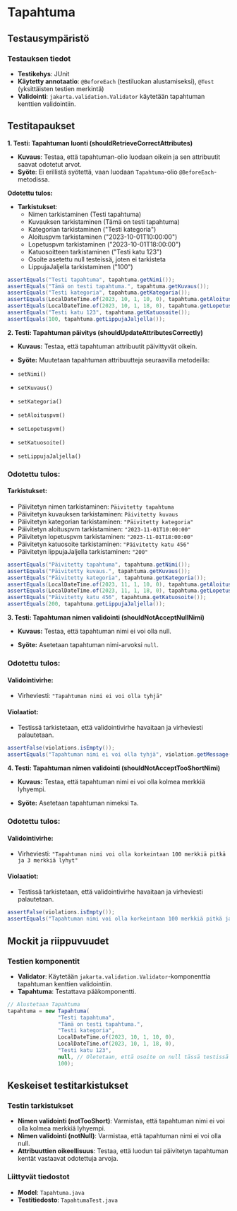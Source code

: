 # Tapahtuma

## Testausympäristö

### Testauksen tiedot

- **Testikehys**: JUnit
- **Käytetty annotaatio**: `@BeforeEach` (testiluokan alustamiseksi), `@Test` (yksittäisten testien merkintä)
- **Validointi**: `jakarta.validation.Validator` käytetään tapahtuman kenttien validointiin.
  
## Testitapaukset

**1. Testi: Tapahtuman luonti (shouldRetrieveCorrectAttributes)**

- **Kuvaus**: Testaa, että tapahtuman-olio luodaan oikein ja sen attribuutit saavat odotetut arvot.
- **Syöte**: Ei erillistä syötettä, vaan luodaan `Tapahtuma`-olio `@BeforeEach`-metodissa.
  
**Odotettu tulos:**
- **Tarkistukset**: 
  - Nimen tarkistaminen (Testi tapahtuma)
  - Kuvauksen tarkistaminen (Tämä on testi tapahtuma)
  - Kategorian tarkistaminen ("Testi kategoria")
  - Aloituspvm tarkistaminen ("2023-10-01T10:00:00")
  - Lopetuspvm tarkistaminen ("2023-10-01T18:00:00")
  - Katuosoitteen tarkistaminen ("Testi katu 123")
  - Osoite asetettu null testeissä, joten ei tarkisteta
  - LippujaJaljella tarkistaminen ("100")

```java
assertEquals("Testi tapahtuma", tapahtuma.getNimi());
assertEquals("Tämä on testi tapahtuma.", tapahtuma.getKuvaus());
assertEquals("Testi kategoria", tapahtuma.getKategoria());
assertEquals(LocalDateTime.of(2023, 10, 1, 10, 0), tapahtuma.getAloituspvm());
assertEquals(LocalDateTime.of(2023, 10, 1, 18, 0), tapahtuma.getLopetuspvm());
assertEquals("Testi katu 123", tapahtuma.getKatuosoite());
assertEquals(100, tapahtuma.getLippujaJaljella());
```

**2. Testi: Tapahtuman päivitys (shouldUpdateAttributesCorrectly)**

- **Kuvaus:**
Testaa, että tapahtuman attribuutit päivittyvät oikein.

- **Syöte:**
Muutetaan tapahtuman attribuutteja seuraavilla metodeilla:
- `setNimi()`
- `setKuvaus()`
- `setKategoria()`
- `setAloituspvm()`
- `setLopetuspvm()`
- `setKatuosoite()`
- `setLippujaJaljella()`

### Odotettu tulos:

#### Tarkistukset:
- Päivitetyn nimen tarkistaminen: `Päivitetty tapahtuma`
- Päivitetyn kuvauksen tarkistaminen: `Päivitetty kuvaus`
- Päivitetyn kategorian tarkistaminen: `"Päivitetty kategoria"`
- Päivitetyn aloituspvm tarkistaminen: `"2023-11-01T10:00:00"`
- Päivitetyn lopetuspvm tarkistaminen: `"2023-11-01T18:00:00"`
- Päivitetyn katuosoite tarkistaminen: `"Päivitetty katu 456"`
- Päivitetyn lippujaJaljella tarkistaminen: `"200"`

```java
assertEquals("Päivitetty tapahtuma", tapahtuma.getNimi());
assertEquals("Päivitetty kuvaus.", tapahtuma.getKuvaus());
assertEquals("Päivitetty kategoria", tapahtuma.getKategoria());
assertEquals(LocalDateTime.of(2023, 11, 1, 10, 0), tapahtuma.getAloituspvm());
assertEquals(LocalDateTime.of(2023, 11, 1, 18, 0), tapahtuma.getLopetuspvm());
assertEquals("Päivitetty katu 456", tapahtuma.getKatuosoite());
assertEquals(200, tapahtuma.getLippujaJaljella());
```

**3. Testi: Tapahtuman nimen validointi (shouldNotAcceptNullNimi)**

- **Kuvaus:**
Testaa, että tapahtuman nimi ei voi olla null.

- **Syöte:**
Asetetaan tapahtuman nimi-arvoksi `null`.

### Odotettu tulos:

#### Validointivirhe:
- Virheviesti: `"Tapahtuman nimi ei voi olla tyhjä"`

#### Violaatiot:
- Testissä tarkistetaan, että validointivirhe havaitaan ja virheviesti palautetaan.

```java
assertFalse(violations.isEmpty());
assertEquals("Tapahtuman nimi ei voi olla tyhjä", violation.getMessage());
```

**4. Testi: Tapahtuman nimen validointi (shouldNotAcceptTooShortNimi)**

- **Kuvaus:**
Testaa, että tapahtuman nimi ei voi olla kolmea merkkiä lyhyempi.

- **Syöte:**
Asetetaan tapahtuman nimeksi `Ta`.

### Odotettu tulos:

#### Validointivirhe:
- Virheviesti: `"Tapahtuman nimi voi olla korkeintaan 100 merkkiä pitkä ja 3 merkkiä lyhyt"`

#### Violaatiot:
- Testissä tarkistetaan, että validointivirhe havaitaan ja virheviesti palautetaan.

```java
assertFalse(violations.isEmpty());
assertEquals("Tapahtuman nimi voi olla korkeintaan 100 merkkiä pitkä ja 3 merkkiä lyhyt", violation.getMessage());

```
## Mockit ja riippuvuudet

### Testien komponentit

- **Validator**: Käytetään `jakarta.validation.Validator`-komponenttia tapahtuman kenttien validointiin.
- **Tapahtuma**: Testattava pääkomponentti.

```java
// Alustetaan Tapahtuma
tapahtuma = new Tapahtuma(
                "Testi tapahtuma",
                "Tämä on testi tapahtuma.",
                "Testi kategoria",
                LocalDateTime.of(2023, 10, 1, 10, 0),
                LocalDateTime.of(2023, 10, 1, 18, 0),
                "Testi katu 123",
                null, // Oletetaan, että osoite on null tässä testissä
                100);
```

## Keskeiset testitarkistukset

### Testin tarkistukset

- **Nimen validointi (notTooShort)**: Varmistaa, että tapahtuman nimi ei voi olla kolmea merkkiä lyhyempi.
- **Nimen validointi (notNull)**: Varmistaa, että tapahtuman nimi ei voi olla null.
- **Attribuuttien oikeellisuus**: Testaa, että luodun tai päivitetyn tapahtuman kentät vastaavat odotettuja arvoja.

### Liittyvät tiedostot

- **Model**: `Tapahtuma.java`
- **Testitiedosto**: `TapahtumaTest.java`
